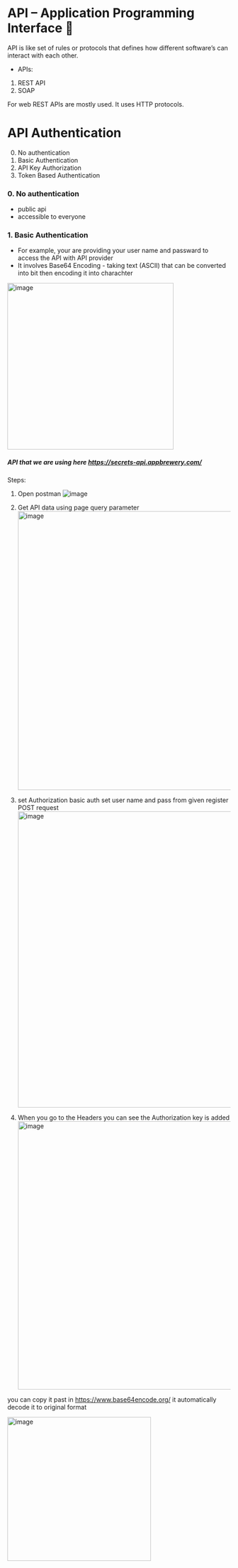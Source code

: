 # API – Application Programming Interface 🚀

API is like set of rules or protocols that defines how different software’s can interact with each other.

* APIs:
1. REST API
2. SOAP

For web REST APIs are mostly used. It uses HTTP protocols.

# API Authentication

 0. No authentication
 1. Basic Authentication
 2. API Key Authorization
 3. Token Based Authentication

### 0. No authentication

* public api
* accessible to everyone

### 1. Basic Authentication

* For example, your are providing your user name and passward to access the API with API provider
* It involves Base64 Encoding - taking text (ASCII) that can be converted into bit then encoding it into charachter
  
<img width="375" alt="image" src="https://github.com/aishwarya0714/FullStackWebDevelopment/assets/136805991/ca20bfc0-2854-4015-aae8-e73ce136e6b4">


  ##### API that we are using here https://secrets-api.appbrewery.com/

Steps:
1. Open postman
   ![image](https://github.com/aishwarya0714/FullStackWebDevelopment/assets/136805991/c6847ce2-b88c-4b18-ba57-95ac0fd26e00)

2. Get API data using page query parameter
   <img width="628" alt="image" src="https://github.com/aishwarya0714/FullStackWebDevelopment/assets/136805991/58308dc2-4c6a-43e7-8eaa-55238421b8f7">

3. set Authorization basic auth set user name and pass from given register POST request
   <img width="667" alt="image" src="https://github.com/aishwarya0714/FullStackWebDevelopment/assets/136805991/a8c88329-ef81-482c-88d0-adf1e4c7f437">

4. When you go to the Headers you can see the Authorization key is added
   <img width="604" alt="image" src="https://github.com/aishwarya0714/FullStackWebDevelopment/assets/136805991/385e6dc8-c37f-42bb-8f40-6c835d40726b">

you can copy it past in https://www.base64encode.org/ it automatically decode it to original format

<img width="324" alt="image" src="https://github.com/aishwarya0714/FullStackWebDevelopment/assets/136805991/8fc50c2e-0067-4c22-9c5b-88a5010c7586">


